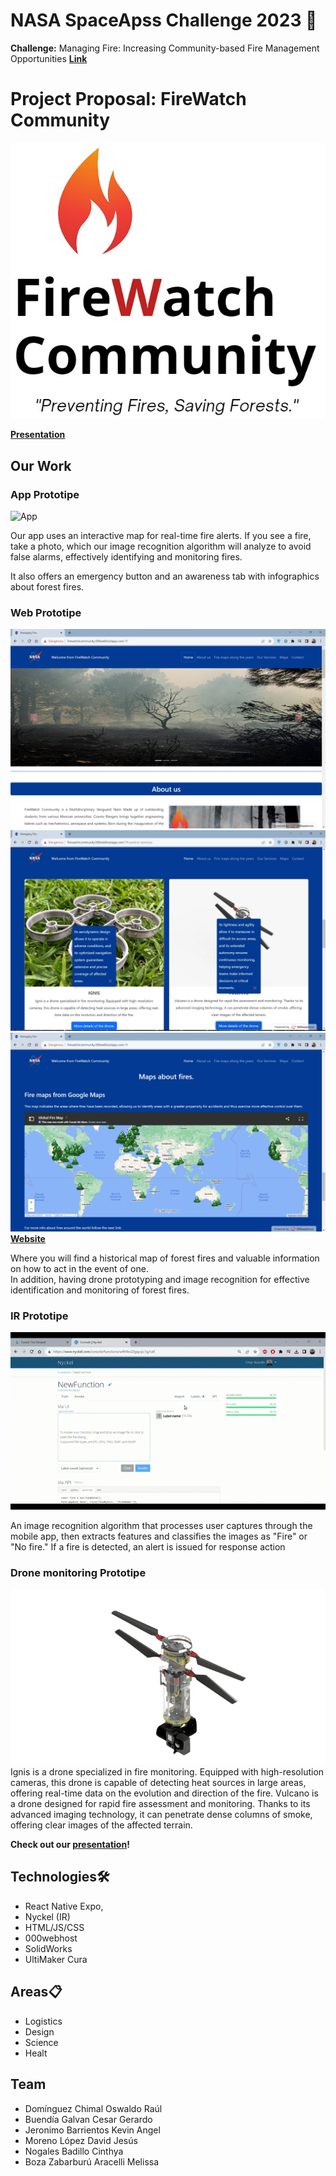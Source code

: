 # NASA SpaceApss Challenge 2023 🚀

**Challenge:** Managing Fire: Increasing Community-based Fire Management Opportunities
[**Link**](https://www.spaceappschallenge.org/2023/challenges/managing-fire-increasing-community-based-fire-management-opportunities/) 

# Project Proposal: FireWatch Community
![Team](Team.jpeg)  

**[Presentation](https://www.canva.com/design/DAFwsi_vuP8/rzOza61muPKYi0ioSyUqtw/edit?utm_content=DAFwsi_vuP8&utm_campaign=designshare&utm_medium=link2&utm_source=sharebutton)**  
## Our Work
### App Prototipe
![App](gif_app.gif)

Our app uses an interactive map for real-time fire alerts. If you see a fire, take a photo, which our image recognition algorithm will analyze to avoid false alarms, effectively identifying and monitoring fires.

It also offers an emergency button and an awareness tab with infographics about forest fires.

### Web Prototipe
![web1](Web1.jpeg)  
![web2](Web2.jpeg)  
![web3](Web3.jpeg)  
**[Website](https://firewatchcommunity.000webhostapp.com/)**  

Where you will find a historical map of forest fires and valuable information on how to act in the event of one.  
In addition, having drone prototyping and image recognition for effective identification and monitoring of forest fires.

### IR Prototipe
![IR](gif_model.gif)

An image recognition algorithm that processes user captures through the mobile app, then extracts features and classifies the images as "Fire" or "No fire."
If a fire is detected, an alert is issued for response action

### Drone monitoring Prototipe
![Dron](Dron1.png)  
Ignis is a drone specialized in fire monitoring. Equipped with high-resolution cameras, this drone is capable of detecting heat sources in large areas, offering real-time data on the evolution and direction of the fire.
Vulcano is a drone designed for rapid fire assessment and monitoring. Thanks to its advanced imaging technology, it can penetrate dense columns of smoke, offering clear images of the affected terrain.

**Check out our [presentation](https://www.canva.com/design/DAFwsi_vuP8/rzOza61muPKYi0ioSyUqtw/edit?utm_content=DAFwsi_vuP8&utm_campaign=designshare&utm_medium=link2&utm_source=sharebutton)!** 

## Technologies🛠️
- React Native Expo,
- Nyckel (IR)
- HTML/JS/CSS
- 000webhost
- SolidWorks
- UltiMaker Cura

## Areas📋
- Logistics
- Design
- Science
- Healt

## Team
- Domínguez Chimal Oswaldo Raúl
- Buendía Galvan Cesar Gerardo
- Jeronimo Barrientos Kevin Angel
- Moreno López David Jesús
- Nogales Badillo Cinthya
- Boza Zabarburú Aracelli Melissa
